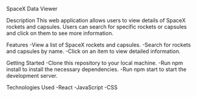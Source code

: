 SpaceX Data Viewer

Description
This web application allows users to view details of SpaceX rockets and capsules. Users can search for specific rockets or capsules and click on them to see more information.

Features
-View a list of SpaceX rockets and capsules.
-Search for rockets and capsules by name.
-Click on an item to view detailed information.

Getting Started
-Clone this repository to your local machine.
-Run npm install to install the necessary dependencies.
-Run npm start to start the development server.

Technologies Used
-React
-JavaScript
-CSS
